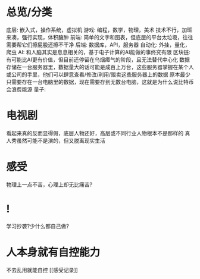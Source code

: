 # 总览/分类
底层: 嵌入式，操作系统，虚拟机
游戏: 编程，数学，物理，美术
	技术不行，加班来凑，强行实现，体积臃肿
前端: 简单的文字和图表，但底层的平台太垃圾，往往需要帮它们擦屁股还擦不干净
后端: 数据库，API，服务器
自动化: 外挂，量化，爬虫
AI: 和人脑其实是息息相关的，基于电子计算的AI能做的事终究有限
区块链: 有可能比AI更有价值，但目前还停留在乌烟瘴气的阶段，且无法替代中心化
	数据存储在一台服务器里，数据量大的话可能是成百上万台，这些服务器掌握在某个人或公司的手里，他们可以肆意查看/修改/利用/贩卖这些服务器上的数据
	原本最少只需要存在一台电脑里的数据，现在需要存到无数台电脑，这就是为什么说比特币会浪费能源
量子:
# 电视剧
看起来真的反而显得假，底层人物还好，高层或不同行业人物根本不是那样的
真人秀虽然可能不是演的，但又脱离现实生活
# 感受
物理上一点不苦，心理上却无比痛苦?
# !
学习抄袭?少什么都自己做?
# 人本身就有自控能力
不去乱用就能自控
[[感受记录]]